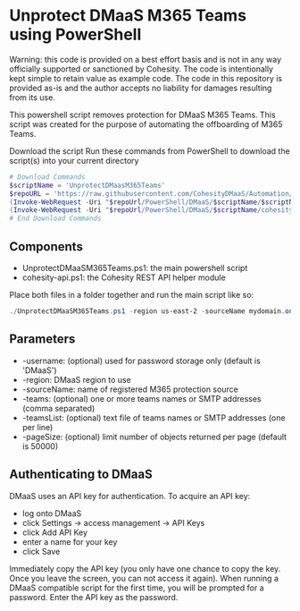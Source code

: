 # Unprotect DMaaS M365 Teams using PowerShell
Warning: this code is provided on a best effort basis and is not in any way officially supported or sanctioned by Cohesity. The code is intentionally kept simple to retain value as example code. The code in this repository is provided as-is and the author accepts no liability for damages resulting from its use.

This powershell script removes protection for DMaaS M365 Teams. This script was created for the purpose of automating the offboarding of M365 Teams. 

Download the script
Run these commands from PowerShell to download the script(s) into your current directory

```powershell
# Download Commands
$scriptName = 'UnprotectDMaasM365Teams'
$repoURL = 'https://raw.githubusercontent.com/CohesityDMaaS/Automation/main'
(Invoke-WebRequest -Uri "$repoUrl/PowerShell/DMaaS/$scriptName/$scriptName.ps1").content | Out-File "$scriptName.ps1"; (Get-Content "$scriptName.ps1") | Set-Content "$scriptName.ps1"
(Invoke-WebRequest -Uri "$repoUrl/PowerShell/DMaaS/$scriptName/cohesity-api.ps1").content | Out-File cohesity-api.ps1; (Get-Content cohesity-api.ps1) | Set-Content cohesity-api.ps1
# End Download Commands
```

## Components

* UnprotectDMaaSM365Teams.ps1: the main powershell script
* cohesity-api.ps1: the Cohesity REST API helper module

Place both files in a folder together and run the main script like so:

```powershell
./UnprotectDMaaSM365Teams.ps1 -region us-east-2 -sourceName mydomain.onmicrosoft.com -teams team1, team2 -teamsList ./teamslist.txt
```

## Parameters

* -username: (optional) used for password storage only (default is 'DMaaS')
* -region: DMaaS region to use
* -sourceName: name of registered M365 protection source
* -teams: (optional) one or more teams names or SMTP addresses (comma separated)
* -teamsList: (optional) text file of teams names or SMTP addresses (one per line)
* -pageSize: (optional) limit number of objects returned per page (default is 50000)

## Authenticating to DMaaS

DMaaS uses an API key for authentication. To acquire an API key:

* log onto DMaaS
* click Settings -> access management -> API Keys
* click Add API Key
* enter a name for your key
* click Save

Immediately copy the API key (you only have one chance to copy the key. Once you leave the screen, you can not access it again). When running a DMaaS compatible script for the first time, you will be prompted for a password. Enter the API key as the password.
